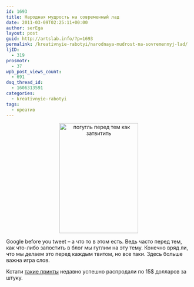 ```yaml
---
id: 1693
title: Народная мудрость на современный лад
date: 2011-03-09T02:25:11+00:00
author: serEga
layout: post
guid: http://artslab.info/?p=1693
permalink: /kreativnyie-rabotyi/narodnaya-mudrost-na-sovremennyj-lad/
ljID:
  - 319
prosmotr:
  - 37
wpb_post_views_count:
  - 691
dsq_thread_id:
  - 1606313591
categories:
  - kreativnyie-rabotyi
tags:
  - креатив
---
```

<center>
  <a href="{{site.img_cdn}}/google_before_you_tweet.jpg"><img src="{{site.img_cdn}}/google_before_you_tweet-214x300.jpg" alt="погугль перед тем как затвитить" title="google_before_you_tweet" width="214" height="300" class="alignnone size-medium wp-image-1707" /></a>
</center>

Google before you tweet &#8211; а что то в этом есть. Ведь часто перед тем, как что-либо запостить в блог мы гуглим на эту тему. Конечно вряд ли, что мы делаем это перед каждым твитом, но все таки. Здесь больше важна игра слов.


Кстати [такие принты](http://shop.ilovetypography.com/product/google-before-you-tweet) недавно успешно распродали по 15$ долларов за штуку.